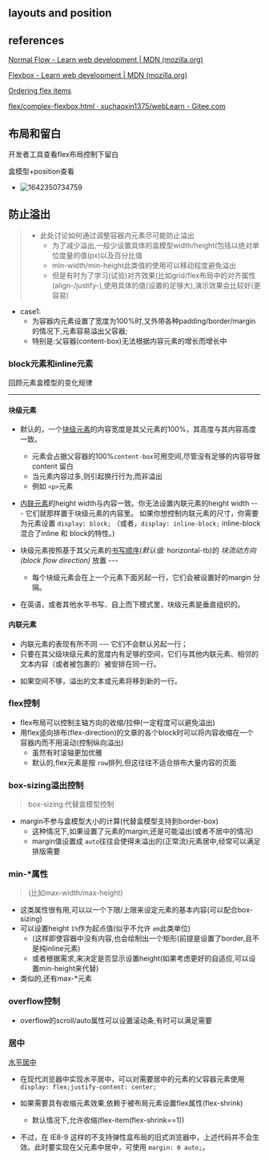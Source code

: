 ## layouts and position

## references

[Normal Flow - Learn web development | MDN (mozilla.org)](https://developer.mozilla.org/en-US/docs/Learn/CSS/CSS_layout/Normal_Flow)

[Flexbox - Learn web development | MDN (mozilla.org)](https://developer.mozilla.org/en-US/docs/Learn/CSS/CSS_layout/Flexbox)

[Ordering flex items](https://developer.mozilla.org/en-US/docs/Learn/CSS/CSS_layout/Flexbox#ordering_flex_items)

[flex/complex-flexbox.html · xuchaoxin1375/webLearn - Gitee.com](https://gitee.com/xuchaoxin1375/web-learn/blob/main/flex/complex-flexbox.html)

## 布局和留白

开发者工具查看flex布局控制下留白

盒模型+position查看

- ![1642350734759](https://s2.loli.net/2022/01/17/G5bBzdFcTA2k3xr.png)

## 防止溢出

> - 此处讨论如何通过调整容器内元素尽可能防止溢出
>   - 为了减少溢出,一般少设置具体的盒模型width/height(包括以绝对单位度量的值(px)以及百分比值
>   - min-width/min-height此类值的使用可以移动程度避免溢出
>   - 但是有时为了学习(试验)对齐效果(比如grid/flex布局中的对齐属性(align-/justify-),使用具体的值(设置的足够大),演示效果会比较好(更容易)

- case1:
  - 为容器内元素设置了宽度为100%时,又外带各种padding/border/margin的情况下,元素容易溢出父容器;
  - 特别是:父容器(content-box)无法根据内容元素的增长而增长中

### block元素和inline元素

回顾元素盒模型的变化规律

---


#### 块级元素

* 默认的，一个[块级元素](https://developer.mozilla.org/zh-CN/docs/Web/HTML/Block-level_elements)的内容宽度是其父元素的100%，其高度与其内容高度一致。

  * 元素会占据父容器的100%`content-box`可用空间,尽管没有足够的内容导致content 留白
  * 当元素内容过多,则引起换行行为,而非溢出
  * 例如 `<p>`元素
* [内联元素](https://developer.mozilla.org/zh-CN/docs/Web/HTML/Inline_elements)的height width与内容一致。你无法设置内联元素的height width --- 它们就那样置于块级元素的内容里。 如果你想控制内联元素的尺寸，你需要为元素设置 `display: block;` （或者，`display: inline-block;` inline-block 混合了inline 和 block的特性。)
* 块级元素按照基于其父元素的[书写顺序](https://developer.mozilla.org/zh-CN/docs/Web/CSS/writing-mode)(*默认值:* horizontal-tb)的 *块流动方向(block flow direction)* 放置 ---

  * 每个块级元素会在上一个元素下面另起一行，它们会被设置好的margin 分隔。

- 在英语，或者其他水平书写、自上而下模式里，块级元素是垂直组织的。

#### 内联元素

- 内联元素的表现有所不同 --- 它们不会默认另起一行；
- 只要在其父级块级元素的宽度内有足够的空间，它们与其他内联元素、相邻的文本内容（或者被包裹的）被安排在同一行。

* 如果空间不够，溢出的文本或元素将移到新的一行。

### flex控制

* flex布局可以控制主轴方向的收缩/拉伸(一定程度可以避免溢出)
* 用flex竖向排布(flex-direction)的文章的各个block时可以将内容收缩在一个容器内而不用滚动(控制纵向溢出)
  * 虽然有时滚轴更加优雅
  * 默认的,flex元素是按 `row`排列,但这往往不适合排布大量内容的页面

### box-sizing溢出控制

> box-sizing:代替盒模型控制

- margin不参与盒模型大小的计算(代替盒模型支持到border-box)
  - 这种情况下,如果设置了元素的margin,还是可能溢出(或者不居中的情况)
  - margin值设置成 `auto`往往会使得未溢出的(正常流)元素居中,经常可以满足排版需要

### min-\*属性

> (比如max-width/max-height)

* 这类属性很有用,可以以一个下限/上限来设定元素的基本内容(可以配合box-sizing)
* 可以设置height `1%`作为起点值(似乎不允许 `em`此类单位)
  * (这样即使容器中没有内容,也会绘制出一个矩形(前提是设置了border,且不是纯inline元素)
  * 或者根据需求,来决定是否显示设置height(如果考虑更好的自适应,可以设置min-height来代替)
* 类似的,还有max-\*元素


### overflow控制

- overflow的scroll/auto属性可以设置滚动条,有时可以满足需要

### 居中

[水平居中](https://developer.mozilla.org/zh-CN/docs/Web/CSS/margin#%E6%B0%B4%E5%B9%B3%E5%B1%85%E4%B8%AD)

- 在现代浏览器中实现水平居中，可以对需要居中的元素的父容器元素使用 `display: flex;justify-content: center;`
- 如果需要具有收缩元素效果,依赖于被布局元素设置flex属性(flex-shrink)
  - 默认情况下,允许收缩(flex-item(flex-shrink==1))

- 不过，在 IE8-9 这样的不支持弹性盒布局的旧式浏览器中，上述代码并不会生效。此时要实现在父元素中居中，可使用 `margin: 0 auto;`。
